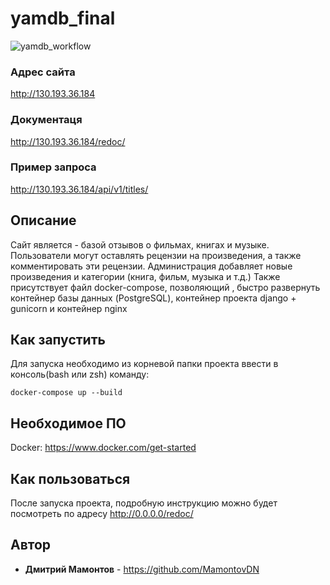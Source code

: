 # yamdb_final
![yamdb_workflow](https://github.com/mamontovdn/yamdb_final/workflows/yamdb_workflow/badge.svg)
### Адрес сайта
http://130.193.36.184
### Документаця
http://130.193.36.184/redoc/ 
### Пример запроса
http://130.193.36.184/api/v1/titles/
## Описание
Сайт является - базой отзывов о фильмах, книгах и музыке.
Пользователи могут оставлять рецензии на произведения, а также комментировать эти рецензии.
Администрация добавляет новые произведения и категории (книга, фильм, музыка и т.д.)
Также присутствует файл docker-compose, позволяющий , быстро развернуть контейнер базы данных (PostgreSQL), контейнер проекта django + gunicorn и контейнер nginx
## Как запустить

Для запуска необходимо из корневой папки проекта ввести в консоль(bash или zsh) команду:
```
docker-compose up --build
```

## Необходимое ПО

Docker: https://www.docker.com/get-started

## Как пользоваться

После запуска проекта, подробную инструкцию можно будет посмотреть по адресу http://0.0.0.0/redoc/

## Автор

* **Дмитрий Мамонтов** - https://github.com/MamontovDN

